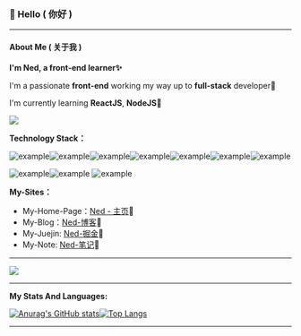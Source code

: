 ### 👋 Hello ( 你好 )

<!--
**wangenze267/wangenze267** is a ✨ _special_ ✨ repository because its `README.md` (this file) appears on your GitHub profile.

Here are some ideas to get you started:

- 🔭 I’m currently working on ...
- 🌱 I’m currently learning ...
- 👯 I’m looking to collaborate on ...
- 🤔 I’m looking for help with ...
- 💬 Ask me about ...
- 📫 How to reach me: ...
- 😄 Pronouns: ...
- ⚡ Fun fact: ...
-->

---

#### About Me ( 关于我 )

**I'm Ned, a front-end learner✨**

I'm a passionate **front-end** working my way up to **full-stack** developer🔖

I'm currently learning **ReactJS**, **NodeJS**🚀

 ![](https://api.visitorbadge.io/api/VisitorHit?user=wangenze267&repo=github-visitors-badge&countColor=%237B1E7A)

**Technology Stack：**

![example](https://img.shields.io/badge/-HTML5-2C3E50?style=for-the-badge?style=flat&logo=HTML5)![example](https://img.shields.io/badge/-CSS3-1572B6?style=for-the-badge?style=flat&logo=CSS3)![example](https://img.shields.io/badge/-JavaScript-2C3E50?style=for-the-badge?style=flat&logo=JavaScript)![example](https://img.shields.io/badge/-TypeScript-2C3E50?style=for-the-badge?style=flat&logo=TypeScript)![example](https://img.shields.io/badge/-Vue.js-2C3E50?style=for-the-badge?style=flat&logo=Vue.js)![example](https://img.shields.io/badge/-React.js-2C3E50?style=for-the-badge?style=flat&logo=React)![example](https://img.shields.io/badge/-Node.js-2C3E50?style=for-the-badge?style=flat&logo=Node.js)

![example](https://img.shields.io/badge/-Git-2C3E50?style=for-the-badge?style=flat&logo=Git)![example](https://img.shields.io/badge/-VSCode-007ACC?style=for-the-badge?style=flat&logo=VisualStudioCode) ![example](https://img.shields.io/badge/-Sublime-2C3E50?style=for-the-badge?style=flat&logo=SublimeText)

**My-Sites：**

- My-Home-Page：[Ned - 主页](https://www.wangez.site/)👀
- My-Blog：[Ned-博客](https://blog.wangez.site/)🐾
- My-Juejin: [Ned-掘金](https://juejin.cn/user/105972016875911)🎐
- My-Note: [Ned-笔记](https://note.wangez.site/)📓

---

<div align="left"> <img src="https://metrics.lecoq.io/wangenze267?template=classic&base.indepth=false&config.timezone=Asia%2FShanghai"> </div>

---

**My Stats And Languages:**

[![Anurag's GitHub stats ](https://github-readme-stats.vercel.app/api?username=wangenze267&show_icons=true&line_height=20)](https://github.com/anuraghazra/github-readme-stats)[![Top Langs](https://github-readme-stats.vercel.app/api/top-langs/?username=wangenze267&layout=compact&card_width=300)](https://github.com/anuraghazra/github-readme-stats)

---

